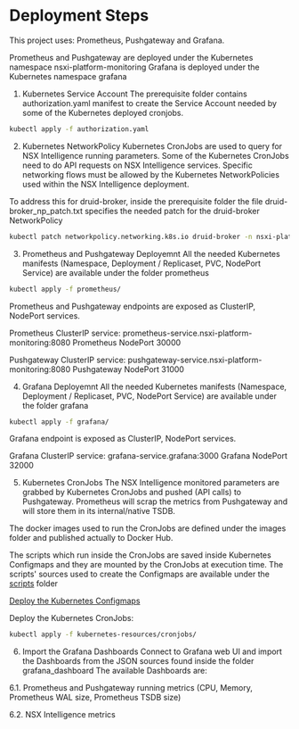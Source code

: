# Deployment Steps

This project uses: Prometheus, Pushgateway and Grafana.

Prometheus and Pushgateway are deployed under the Kubernetes namespace nsxi-platform-monitoring
Grafana is deployed under the Kubernetes namespace grafana

1. Kubernetes Service Account
The prerequisite folder contains authorization.yaml manifest to create the Service Account needed by some of the Kubernetes deployed cronjobs.

```bash
kubectl apply -f authorization.yaml
```

2. Kubernetes NetworkPolicy
Kubernetes CronJobs are used to query for NSX Intelligence running parameters. Some of the Kubernetes CronJobs need to do API requests on NSX Intelligence services. Specific networking flows must be allowed by the Kubernetes NetworkPolicies used within the NSX Intelligence deployment.

To address this for druid-broker, inside the prerequisite folder the file druid-broker_np_patch.txt specifies the needed patch for the druid-broker NetworkPolicy

```bash
kubectl patch networkpolicy.networking.k8s.io druid-broker -n nsxi-platform --type='json' -p='[ { "op": "add", "path": "/spec/ingress/0/from/1", "value": { "namespaceSelector": { "matchLabels": { "kubernetes.io/metadata.name": "nsxi-platform-monitoring" } } } } ]'
```

3. Prometheus and Pushgateway Deployemnt
All the needed Kubernetes manifests (Namespace, Deployment / Replicaset, PVC, NodePort Service) are available under the folder prometheus

```bash
kubectl apply -f prometheus/
```

Prometheus and Pushgateway endpoints are exposed as ClusterIP, NodePort services.

Prometheus ClusterIP service: prometheus-service.nsxi-platform-monitoring:8080
Prometheus NodePort 30000

Pushgateway ClusterIP service: pushgateway-service.nsxi-platform-monitoring:8080
Pushgateway NodePort 31000

4. Grafana Deployemnt
All the needed Kubernetes manifests (Namespace, Deployment / Replicaset, PVC, NodePort Service) are available under the folder grafana

```bash
kubectl apply -f grafana/
```

Grafana endpoint is exposed as ClusterIP, NodePort services.

Grafana ClusterIP service: grafana-service.grafana:3000
Grafana NodePort 32000

5. Kubernetes CronJobs
The NSX Intelligence monitored parameters are grabbed by Kubernetes CronJobs and pushed (API calls) to Pushgateway.
Prometheus will scrap the metrics from Pushgateway and will store them in its internal/native TSDB.

The docker images used to run the CronJobs are defined under the images folder and published actually to Docker Hub.

The scripts which run inside the CronJobs are saved inside Kubernetes Configmaps and they are mounted by the CronJobs at execution time.
The scripts' sources used to create the Configmaps are available under the [scripts](https://github.com/ipirva/MONITOR_NSX_INTELLIGENCE/tree/main/scripts) folder

[Deploy the Kubernetes Configmaps](https://github.com/ipirva/MONITOR_NSX_INTELLIGENCE/blob/main/kubernetes-resources/config-maps/README.md)

Deploy the Kubernetes CronJobs:
```bash
kubectl apply -f kubernetes-resources/cronjobs/
```

6. Import the Grafana Dashboards
Connect to Grafana web UI and import the Dashboards from the JSON sources found inside the folder grafana_dashboard
The available Dashboards are:

6.1. Prometheus and Pushgateway running metrics (CPU, Memory, Prometheus WAL size, Prometheus TSDB size)

6.2. NSX Intelligence metrics

